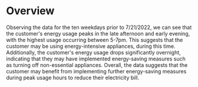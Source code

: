 # Overview

Observing the data for the ten weekdays prior to 7/21/2022, we can see that the customer's energy usage peaks in the late afternoon and early evening, with the highest usage occurring between 5-7pm. This suggests that the customer may be using energy-intensive appliances, during this time. Additionally, the customer's energy usage drops significantly overnight, indicating that they may have implemented energy-saving measures such as turning off non-essential appliances. Overall, the data suggests that the customer may benefit from implementing further energy-saving measures during peak usage hours to reduce their electricity bill.
